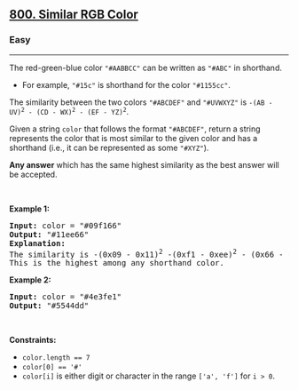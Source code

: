<h2><a href="https://leetcode.com/problems/similar-rgb-color/">800. Similar RGB Color</a></h2><h3>Easy</h3><hr><div><p>The red-green-blue color <code>"#AABBCC"</code> can be written as <code>"#ABC"</code> in shorthand.</p>

<ul>
	<li>For example, <code>"#15c"</code> is shorthand for the color <code>"#1155cc"</code>.</li>
</ul>

<p>The similarity between the two colors <code>"#ABCDEF"</code> and <code>"#UVWXYZ"</code> is <code>-(AB - UV)<sup>2</sup> - (CD - WX)<sup>2</sup> - (EF - YZ)<sup>2</sup></code>.</p>

<p>Given a string <code>color</code> that follows the format <code>"#ABCDEF"</code>, return a string represents the color that is most similar to the given color and has a shorthand (i.e., it can be represented as some <code>"#XYZ"</code>).</p>

<p><strong>Any answer</strong> which has the same highest similarity as the best answer will be accepted.</p>

<p>&nbsp;</p>
<p><strong>Example 1:</strong></p>

<pre><strong>Input:</strong> color = "#09f166"
<strong>Output:</strong> "#11ee66"
<strong>Explanation:</strong> 
The similarity is -(0x09 - 0x11)<sup>2</sup> -(0xf1 - 0xee)<sup>2</sup> - (0x66 - 0x66)<sup>2</sup> = -64 -9 -0 = -73.
This is the highest among any shorthand color.
</pre>

<p><strong>Example 2:</strong></p>

<pre><strong>Input:</strong> color = "#4e3fe1"
<strong>Output:</strong> "#5544dd"
</pre>

<p>&nbsp;</p>
<p><strong>Constraints:</strong></p>

<ul>
	<li><code>color.length == 7</code></li>
	<li><code>color[0] == '#'</code></li>
	<li><code>color[i]</code> is either digit or character in the range <code>['a', 'f']</code> for <code>i &gt; 0</code>.</li>
</ul>
</div>